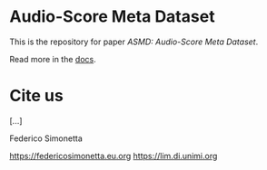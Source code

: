 # Audio-Score Meta Dataset

This is the repository for paper *ASMD: Audio-Score Meta Dataset*. 

Read more in the [docs](https://asmd.readthedocs.org).

# Cite us
[...]

Federico Simonetta 

https://federicosimonetta.eu.org
https://lim.di.unimi.org
